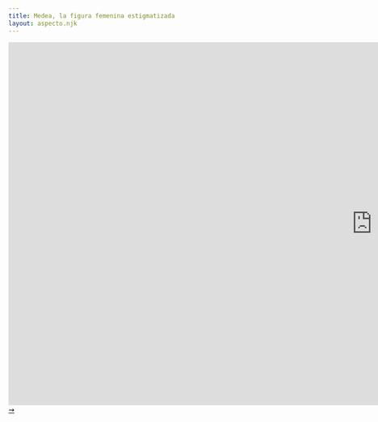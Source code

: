 ```yaml
---
title: Medea, la figura femenina estigmatizada
layout: aspecto.njk
---
```


<iframe width="1440" height="720" src="https://www.youtube.com/embed/i-5sLh4w8Tc?controls=0" title="YouTube video player" frameborder="0" allow="accelerometer; autoplay; clipboard-write; encrypted-media; gyroscope; picture-in-picture" allowfullscreen></iframe>
<a class="arrow" href="/medea-1">&zigrarr;</a>
